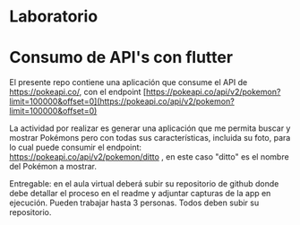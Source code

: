 # Laboratorio 
# Consumo de API's con flutter

El presente repo contiene una aplicación que consume el API de https://pokeapi.co/, con el endpoint [https://pokeapi.co/api/v2/pokemon?limit=100000&offset=0](https://pokeapi.co/api/v2/pokemon?limit=100000&offset=0)

La actividad por realizar es generar una aplicación que me permita buscar y mostrar Pokémons pero con todas sus características, incluida su foto, para lo cual puede consumir el endpoint: https://pokeapi.co/api/v2/pokemon/ditto , en este caso "ditto" es el nombre del Pokémon a mostrar.

Entregable: en el aula virtual deberá subir su repositorio de github donde debe detallar el proceso en el readme y adjuntar capturas de la app en ejecución. Pueden trabajar hasta 3 personas. Todos deben subir su repositorio.

